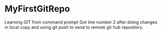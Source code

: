 # MyFirstGitRepo
Learning GIT from command prompt
Got line number 2 after doing changes in local copy and using git push to send to remote git hub repository.
